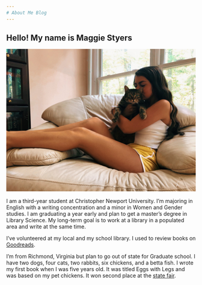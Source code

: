 ```yaml
---
# About Me Blog
---
```

## Hello! My name is Maggie Styers
![Me and Ash](https://github.com/maggiestyers/About-Me/blob/master/Images/MeAndAsh.jpg?raw=true)

I am a third-year student at Christopher Newport University. I’m majoring in English with a writing concentration and a minor in Women and Gender studies. I am graduating a year early and plan to get a master’s degree in Library Science. My long-term goal is to work at a library in a populated area and write at the same time. 

I’ve volunteered at my local and my school library. I used to review books on [Goodreads](https://www.goodreads.com). 

I’m from Richmond, Virginia but plan to go out of state for Graduate school. I have two dogs, four cats, two rabbits, six chickens, and a betta fish. I wrote my first book when I was five years old. It was titled Eggs with Legs and was based on my pet chickens. It won second place at the [state fair](https://www.statefairva.org).
